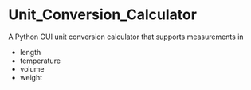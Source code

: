 # Unit_Conversion_Calculator
A Python GUI unit conversion calculator that supports measurements in
  - length
  - temperature
  - volume
  - weight
